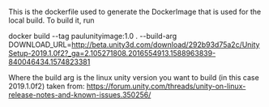 This is the dockerfile used to generate the DockerImage that is used for the local build. To build it, run 

docker build --tag paulunityimage:1.0 . --build-arg DOWNLOAD_URL=http://beta.unity3d.com/download/292b93d75a2c/UnitySetup-2019.1.0f2?_ga=2.105271808.2016554913.1588963839-840046434.1574823381

Where the build arg is the linux unity version you want to build (in this case 2019.1.0f2) taken from: 
https://forum.unity.com/threads/unity-on-linux-release-notes-and-known-issues.350256/
